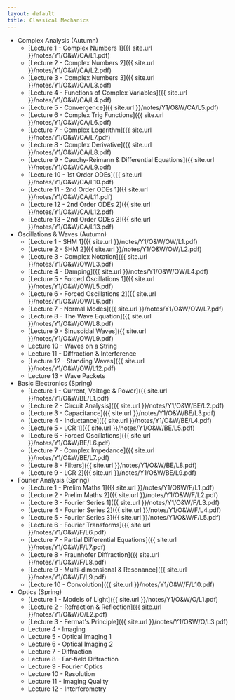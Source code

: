 ```yaml
---
layout: default
title: Classical Mechanics
---
```


- Complex Analysis (Autumn)
  - [Lecture 1 - Complex Numbers 1]({{ site.url }}/notes/Y1/O&W/CA/L1.pdf)
  - [Lecture 2 - Complex Numbers 2]({{ site.url }}/notes/Y1/O&W/CA/L2.pdf)
  - [Lecture 3 - Complex Numbers 3]({{ site.url }}/notes/Y1/O&W/CA/L3.pdf)
  - [Lecture 4 - Functions of Complex Variables]({{ site.url }}/notes/Y1/O&W/CA/L4.pdf)
  - [Lecture 5 - Convergence]({{ site.url }}/notes/Y1/O&W/CA/L5.pdf)
  - [Lecture 6 - Complex Trig Functions]({{ site.url }}/notes/Y1/O&W/CA/L6.pdf)
  - [Lecture 7 - Complex Logarithm]({{ site.url }}/notes/Y1/O&W/CA/L7.pdf)
  - [Lecture 8 - Complex Derivative]({{ site.url }}/notes/Y1/O&W/CA/L8.pdf)
  - [Lecture 9 - Cauchy-Reimann & Differential Equations]({{ site.url }}/notes/Y1/O&W/CA/L9.pdf)
  - [Lecture 10 - 1st Order ODEs]({{ site.url }}/notes/Y1/O&W/CA/L10.pdf)
  - [Lecture 11 - 2nd Order ODEs 1]({{ site.url }}/notes/Y1/O&W/CA/L11.pdf)
  - [Lecture 12 - 2nd Order ODEs 2]({{ site.url }}/notes/Y1/O&W/CA/L12.pdf)
  - [Lecture 13 - 2nd Order ODEs 3]({{ site.url }}/notes/Y1/O&W/CA/L13.pdf)
- Oscillations & Waves (Autumn)
  - [Lecture 1 - SHM 1]({{ site.url }}/notes/Y1/O&W/OW/L1.pdf)
  - [Lecture 2 - SHM 2]({{ site.url }}/notes/Y1/O&W/OW/L2.pdf)
  - [Lecture 3 - Complex Notation]({{ site.url }}/notes/Y1/O&W/OW/L3.pdf)
  - [Lecture 4 - Damping]({{ site.url }}/notes/Y1/O&W/OW/L4.pdf)
  - [Lecture 5 - Forced Oscillations 1]({{ site.url }}/notes/Y1/O&W/OW/L5.pdf)
  - [Lecture 6 - Forced Oscillations 2]({{ site.url }}/notes/Y1/O&W/OW/L6.pdf)
  - [Lecture 7 - Normal Modes]({{ site.url }}/notes/Y1/O&W/OW/L7.pdf)
  - [Lecture 8 - The Wave Equation]({{ site.url }}/notes/Y1/O&W/OW/L8.pdf)
  - [Lecture 9 - Sinusoidal Waves]({{ site.url }}/notes/Y1/O&W/OW/L9.pdf)
  - Lecture 10 - Waves on a String
  - Lecture 11 - Diffraction & Interference
  - [Lecture 12 - Standing Waves]({{ site.url }}/notes/Y1/O&W/OW/L12.pdf)
  - Lecture 13 - Wave Packets
- Basic Electronics (Spring)
  - [Lecture 1 - Current, Voltage & Power]({{ site.url }}/notes/Y1/O&W/BE/L1.pdf)
  - [Lecture 2 - Circuit Analysis]({{ site.url }}/notes/Y1/O&W/BE/L2.pdf)
  - [Lecture 3 - Capacitance]({{ site.url }}/notes/Y1/O&W/BE/L3.pdf)
  - [Lecture 4 - Inductance]({{ site.url }}/notes/Y1/O&W/BE/L4.pdf)
  - [Lecture 5 - LCR 1]({{ site.url }}/notes/Y1/O&W/BE/L5.pdf)
  - [Lecture 6 - Forced Oscillations]({{ site.url }}/notes/Y1/O&W/BE/L6.pdf)
  - [Lecture 7 - Complex Impedance]({{ site.url }}/notes/Y1/O&W/BE/L7.pdf)
  - [Lecture 8 - Filters]({{ site.url }}/notes/Y1/O&W/BE/L8.pdf)
  - [Lecture 9 - LCR 2]({{ site.url }}/notes/Y1/O&W/BE/L9.pdf)
- Fourier Analysis (Spring)
  - [Lecture 1 - Prelim Maths 1]({{ site.url }}/notes/Y1/O&W/F/L1.pdf)
  - [Lecture 2 - Prelim Maths 2]({{ site.url }}/notes/Y1/O&W/F/L2.pdf)
  - [Lecture 3 - Fourier Series 1]({{ site.url }}/notes/Y1/O&W/F/L3.pdf)
  - [Lecture 4 - Fourier Series 2]({{ site.url }}/notes/Y1/O&W/F/L4.pdf)
  - [Lecture 5 - Fourier Series 3]({{ site.url }}/notes/Y1/O&W/F/L5.pdf)
  - [Lecture 6 - Fourier Transforms]({{ site.url }}/notes/Y1/O&W/F/L6.pdf)
  - [Lecture 7 - Partial Differential Equations]({{ site.url }}/notes/Y1/O&W/F/L7.pdf)
  - [Lecture 8 - Fraunhofer Diffraction]({{ site.url }}/notes/Y1/O&W/F/L8.pdf)
  - [Lecture 9 - Multi-dimensional & Resonance]({{ site.url }}/notes/Y1/O&W/F/L9.pdf)
  - [Lecture 10 - Convolution]({{ site.url }}/notes/Y1/O&W/F/L10.pdf)
- Optics (Spring)
  - [Lecture 1 - Models of Light]({{ site.url }}/notes/Y1/O&W/O/L1.pdf)
  - [Lecture 2 - Refraction & Reflection]({{ site.url }}/notes/Y1/O&W/O/L2.pdf)
  - [Lecture 3 - Fermat's Principle]({{ site.url }}/notes/Y1/O&W/O/L3.pdf)
  - Lecture 4 - Imaging
  - Lecture 5 - Optical Imaging 1
  - Lecture 6 - Optical Imaging 2
  - Lecture 7 - Diffraction
  - Lecture 8 - Far-field Diffraction
  - Lecture 9 - Fourier Optics
  - Lecture 10 - Resolution
  - Lecture 11 - Imaging Quality
  - Lecture 12 - Interferometry
